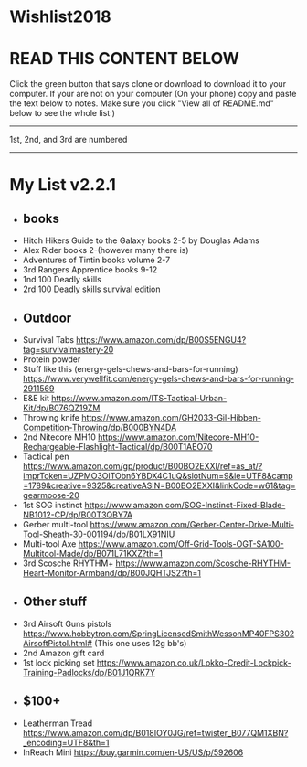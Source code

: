 # Wishlist2018
<h1>READ THIS CONTENT BELOW</h1>                                                                                                          
Click the green button that says clone or download to download it to your computer.
If your are not on your computer (On your phone) copy and paste the text below to notes.
Make sure you click "View all of README.md" below to see the whole list:)
<hr />
1st, 2nd, and 3rd are numbered
<hr />
<h1>My List v2.2.1</h1>

* ## books
* Hitch Hikers Guide to the Galaxy books 2-5 by Douglas Adams
* Alex Rider books 2-(however many there is)
* Adventures of Tintin books volume 2-7
* 3rd Rangers Apprentice books 9-12
* 1nd 100 Deadly skills
* 2rd 100 Deadly skills survival edition
* ## Outdoor
* Survival Tabs https://www.amazon.com/dp/B00S5ENGU4?tag=survivalmastery-20
* Protein powder
* Stuff like this (energy-gels-chews-and-bars-for-running) https://www.verywellfit.com/energy-gels-chews-and-bars-for-running-2911569
* E&E kit https://www.amazon.com/ITS-Tactical-Urban-Kit/dp/B076QZ19ZM
* Throwing knife https://www.amazon.com/GH2033-Gil-Hibben-Competition-Throwing/dp/B000BYN4DA
* 2nd Nitecore MH10 https://www.amazon.com/Nitecore-MH10-Rechargeable-Flashlight-Tactical/dp/B00T1AEO70
* Tactical pen https://www.amazon.com/gp/product/B00BO2EXXI/ref=as_at/?imprToken=UZPMO3OlTObn6YBDX4C1uQ&slotNum=9&ie=UTF8&camp=1789&creative=9325&creativeASIN=B00BO2EXXI&linkCode=w61&tag=gearmoose-20
* 1st SOG instinct https://www.amazon.com/SOG-Instinct-Fixed-Blade-NB1012-CP/dp/B00T3QBY7A
* Gerber multi-tool https://www.amazon.com/Gerber-Center-Drive-Multi-Tool-Sheath-30-001194/dp/B01LX91NIU
* Multi-tool Axe https://www.amazon.com/Off-Grid-Tools-OGT-SA100-Multitool-Made/dp/B071L71KXZ?th=1
* 3rd Scosche RHYTHM+ https://www.amazon.com/Scosche-RHYTHM-Heart-Monitor-Armband/dp/B00JQHTJS2?th=1
* ## Other stuff
* 3rd Airsoft Guns pistols https://www.hobbytron.com/SpringLicensedSmithWessonMP40FPS302AirsoftPistol.html# (This one uses 12g bb's)
* 2nd Amazon gift card
* 1st lock picking set https://www.amazon.co.uk/Lokko-Credit-Lockpick-Training-Padlocks/dp/B01J1QRK7Y
* ## $100+ 
* Leatherman Tread https://www.amazon.com/dp/B018IOY0JG/ref=twister_B077QM1XBN?_encoding=UTF8&th=1
* InReach Mini https://buy.garmin.com/en-US/US/p/592606
